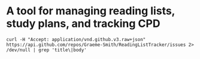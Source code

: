 # A tool for managing reading lists, study plans, and tracking CPD

`curl -H "Accept: application/vnd.github.v3.raw+json" https://api.github.com/repos/Graeme-Smith/ReadingListTracker/issues 2> /dev/null | grep 'title\|body'`
